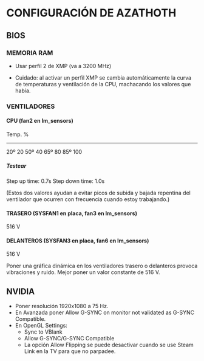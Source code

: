 # CONFIGURACIÓN DE AZATHOTH

## BIOS

### MEMORIA RAM

- Usar perfil 2 de XMP (va a 3200 MHz)

- Cuidado: al activar un perfil XMP se cambia automáticamente la curva de
  temperaturas y ventilación de la CPU, machacando los valores que había.

### VENTILADORES

#### CPU (fan2 en lm_sensors)

Temp.    %
------ -----
 20º     20
 50º     40
 65º     80
 85º    100

##### Testear

Step up time: 0.7s
Step down time: 1.0s

(Estos dos valores ayudan a evitar picos de subida y bajada repentina del
ventilador que ocurren con frecuencia cuando estoy trabajando.)

#### TRASERO (SYSFAN1 en placa, fan3 en lm_sensors)

516 V

#### DELANTEROS (SYSFAN3 en placa, fan6 en lm_sensors)

516 V

Poner una gráfica dinámica en los ventiladores trasero o delanteros provoca
vibraciones y ruido. Mejor poner un valor constante de 516 V.

## NVIDIA

- Poner resolución 1920x1080 a 75 Hz.
- En Avanzada poner Allow G-SYNC on monitor not validated as G-SYNC Compatible.
- En OpenGL Settings:
  - Sync to VBlank
  - Allow G-SYNC/G-SYNC Compatible
  - La opción Allow Flipping se puede desactivar cuando se use Steam Link en la
    TV para que no parpadee.

